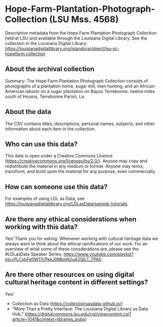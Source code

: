 # Hope-Farm-Plantation-Photograph-Collection (LSU Mss. 4568)
Descriptive metadata from the Hope Farm Plantation Photograph Collection held at LSU and available through the Louisiana Digital Library. See the collection in the Louisiana Digital Library: https://louisianadigitallibrary.org/islandora/object/lsu-sc-hopefarm:collection

## About the archival collection
Summary: The Hope Farm Plantation Photograph Collection consists of photographs of a plantation home, sugar mill, men hunting, and an African-American laborer on a sugar plantation on Bayou Terrebonne, twelve miles south of Houma, Terrebonne Parish, La.

## About the data 
The CSV contains titles, descriptions, personal names, subjects, and other information about each item in the collection. 

## Who can use this data? 
This data is open under a Creative Commons Licence (https://creativecommons.org/licenses/by/2.0/). Anyone may copy and redistribute the material in any medium or format. Anyone may remix, transform, and build upon the material for any purpose, even commercially.

## How can someone use this data?
For examples of using LDL as Data, see https://louisianadigitallibrary.org/LDLasData/sample-tutorials.

## Are there any ethical considerations when working with this data?
Yes! Thank you for asking. Whenever working with cultural heritage data we always want to think about the ethical ramifications of our work. For an overview of what some of these consderations are, please see the #LDLasData Speaker Series: https://www.youtube.com/playlist?list=PLCxbFe0W17cPkkJ0MbnN2uA2QlLT_TPA0

## Are there other resources on using digital cultural heritage content in different settings?
Yes!  
- Collection as Data (https://collectionsasdata.github.io/) 
- "More Than a Pretty Interface: The Louisiana Digital Library as Data Hub," (https://digitalcommons.lsu.edu/cgi/viewcontent.cgi?article=1041&context=libraries_pubs) 
